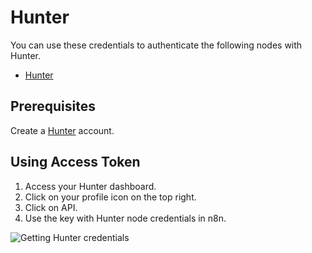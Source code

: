 # Hunter

You can use these credentials to authenticate the following nodes with Hunter.

- [Hunter](/integrations/builtin/app-nodes/n8n-nodes-base.hunter/)

## Prerequisites

Create a [Hunter](https://www.hunter.io/) account.

## Using Access Token

1. Access your Hunter dashboard.
2. Click on your profile icon on the top right.
3. Click on API.
4. Use the key with Hunter node credentials in n8n.

![Getting Hunter credentials](/_images/integrations/builtin/credentials/hunter/using-access-token.gif)
